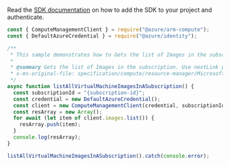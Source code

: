 Read the [SDK documentation](https://github.com/Azure/azure-sdk-for-js/blob/%40azure%2Farm-compute_18.0.0/sdk/compute/arm-compute/README.md) on how to add the SDK to your project and authenticate.

```javascript
const { ComputeManagementClient } = require("@azure/arm-compute");
const { DefaultAzureCredential } = require("@azure/identity");

/**
 * This sample demonstrates how to Gets the list of Images in the subscription. Use nextLink property in the response to get the next page of Images. Do this till nextLink is null to fetch all the Images.
 *
 * @summary Gets the list of Images in the subscription. Use nextLink property in the response to get the next page of Images. Do this till nextLink is null to fetch all the Images.
 * x-ms-original-file: specification/compute/resource-manager/Microsoft.Compute/stable/2022-03-01/ComputeRP/examples/imageExamples/Image_ListBySubscription.json
 */
async function listAllVirtualMachineImagesInASubscription() {
  const subscriptionId = "{subscription-id}";
  const credential = new DefaultAzureCredential();
  const client = new ComputeManagementClient(credential, subscriptionId);
  const resArray = new Array();
  for await (let item of client.images.list()) {
    resArray.push(item);
  }
  console.log(resArray);
}

listAllVirtualMachineImagesInASubscription().catch(console.error);
```
